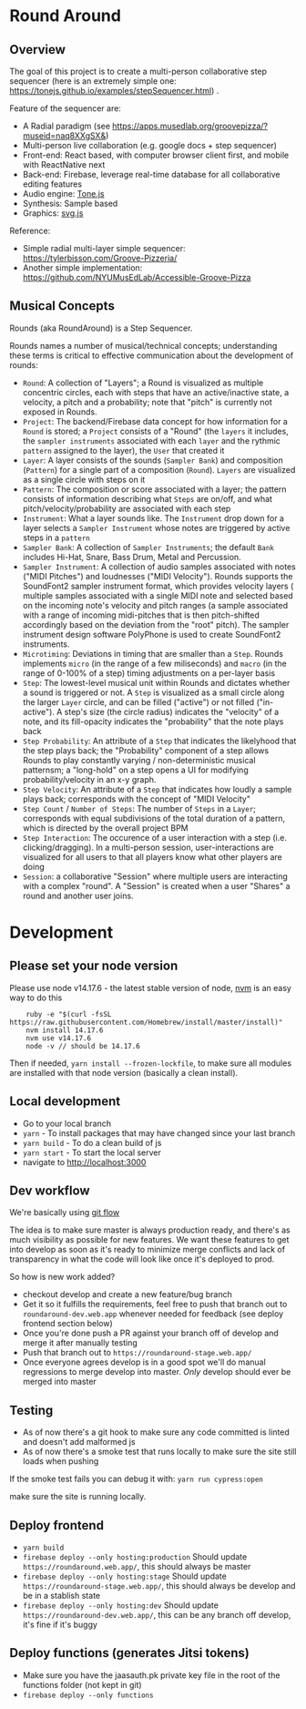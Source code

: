 
# Round Around

## Overview
The goal of this project is to create a multi-person collaborative step sequencer (here is an extremely simple one: https://tonejs.github.io/examples/stepSequencer.html) .

Feature of the sequencer are:
- A Radial paradigm (see https://apps.musedlab.org/groovepizza/?museid=naq8XXgSX&)
- Multi-person live collaboration (e.g. google docs + step sequencer)
- Front-end: React based, with computer browser client first, and mobile with ReactNative next
- Back-end: Firebase, leverage real-time database for all collaborative editing features
- Audio engine: [Tone.js](https://tonejs.github.io/#:~:text=js-,Tone.,of%20the%20Web%20Audio%20API.)
- Synthesis: Sample based
- Graphics: [svg.js](https://svgjs.com/docs/3.0/)

Reference:
- Simple radial multi-layer simple sequencer: https://tylerbisson.com/Groove-Pizzeria/
- Another simple implementation: https://github.com/NYUMusEdLab/Accessible-Groove-Pizza

## Musical Concepts
Rounds (aka RoundAround) is a Step Sequencer.

Rounds names a number of musical/technical concepts; understanding these terms is critical to effective communication about the development of rounds:

- `Round`: A collection of "Layers"; a Round is visualized as multiple concentric circles, each with steps that have an active/inactive state, a velocity, a pitch and a probability; note that "pitch" is currently not exposed in Rounds.
- `Project`: The backend/Firebase data concept for how information for a `Round` is stored; a `Project` consists of a "Round" (the `layers` it includes, the `sampler instruments` associated with each `layer` and the rythmic `pattern` assigned to the layer), the `User` that created it
- `Layer`: A layer consists of the sounds (`Sampler Bank`) and composition (`Pattern`) for a single part of a composition (`Round`). `Layers` are visualized as a single circle with steps on it
- `Pattern`: The composition or score associated with a layer; the pattern consists of information describing what `Steps` are on/off, and what pitch/velocity/probability are associated with each step
- `Instrument`: What a layer sounds like.  The `Instrument` drop down for a layer selects a `Sampler Instrument` whose notes are triggered by active steps in a `pattern`
- `Sampler Bank`: A collection of `Sampler Instruments`; the default `Bank` includes Hi-Hat, Snare, Bass Drum, Metal and Percussion.  
- `Sampler Instrument`: A collection of audio samples associated with notes ("MIDI Pitches") and loudnesses ("MIDI Velocity"). Rounds supports the SoundFont2 sampler instrument format, which provides velocity layers ( multiple samples associated with a single MIDI note and selected based on the incoming note's velocity and pitch ranges (a sample associated with a range of incoming midi-pitches that is then pitch-shifted accordingly based on the deviation from the "root" pitch).  The sampler instrument design software PolyPhone is used to create SoundFont2 instruments.
- `Microtiming`: Deviations in timing that are smaller than a `Step`.  Rounds implements `micro` (in the range of a few miliseconds) and `macro` (in the range of 0-100% of a step) timing adjustments on a per-layer basis
- `Step`: The lowest-level musical unit within Rounds and dictates whether a sound is triggered or not.  A `Step` is visualized as a small circle along the larger `Layer` circle, and can be filled ("active") or not filled ("in-active").  A step's size (the circle radius) indicates the "velocity" of a note, and its fill-opacity indicates the "probability" that the note plays back
- `Step Probability`: An attribute of a `Step` that indicates the likelyhood that the step plays back; the "Probability" component of a step allows Rounds to play constantly varying / non-deterministic musical patternsm; a "long-hold" on a step opens a UI for modifying probability/velocity in an x-y graph.
- `Step Velocity`: An attribute of a `Step` that indicates how loudly a sample plays back; corresponds with the concept of "MIDI Velocity"
- `Step Count` / `Number of Steps`: The number of `Steps` in a `Layer`; corresponds with equal subdivisions of the total duration of a pattern, which is directed by the overall project BPM
- `Step Interaction`: The occurence of a user interaction with a step (i.e. clicking/dragging).  In a multi-person session, user-interactions are visualized for all users to that all players know what other players are doing
- `Session`: a collaborative "Session" where multiple users are interacting with a complex "round".  A "Session" is created when a user "Shares" a round and another user joins.


# Development

## Please set your node version
Please use node v14.17.6 - the latest stable version of node, [nvm](https://tecadmin.net/install-nvm-macos-with-homebrew/) is an easy way to do this
```shell 
    ruby -e "$(curl -fsSL https://raw.githubusercontent.com/Homebrew/install/master/install)"
    nvm install 14.17.6
    nvm use v14.17.6
    node -v // should be 14.17.6
```
Then if needed, `yarn install --frozen-lockfile`, to make sure all modules are installed with that node version (basically a clean install).

## Local development
- Go to your local branch
- `yarn` - To install packages that may have changed since your last branch
- `yarn build` - To do a clean build of js
- `yarn start` - To start the local server
- navigate to [http://localhost:3000](http://localhost:3000)

## Dev workflow
We're basically using [git flow](https://www.atlassian.com/git/tutorials/comparing-workflows/gitflow-workflow#:~:text=The%20overall%20flow%20of%20Gitflow,branch%20is%20created%20from%20main&text=When%20a%20feature%20is%20complete%20it%20is%20merged%20into%20the,branch%20is%20created%20from%20main)

The idea is to make sure master is always production ready, and there's as much visibility as possible for new features. We want these features
to get into develop as soon as it's ready to minimize merge conflicts and lack of transparency in what the code will look like once it's deployed to prod.

So how is new work added?
- checkout develop and create a new feature/bug branch
- Get it so it fulfills the requirements, feel free to push that branch out to `roundaround-dev.web.app` whenever needed for feedback 
    (see deploy frontend section below)
- Once you're done push a PR against your branch off of develop and merge it after manually testing
- Push that branch out to `https://roundaround-stage.web.app/`
- Once everyone agrees develop is in a good spot we'll do manual regressions to merge develop into master. 
    _Only_ develop should ever be merged into master


## Testing
- As of now there's a git hook to make sure any code committed is linted and doesn't add malformed js
- As of now there's a smoke test that runs locally to make sure the site still loads when pushing

If the smoke test fails you can debug it with:
`yarn run cypress:open`

make sure the site is running locally.

## Deploy frontend
-  `yarn build`
-  `firebase deploy --only hosting:production`
    Should update `https://roundaround.web.app/`, this should always be master
-  `firebase deploy --only hosting:stage`
    Should update `https://roundaround-stage.web.app/`, this should always be develop and be in a stablish state
-  `firebase deploy --only hosting:dev`
    Should update `https://roundaround-dev.web.app/`, this can be any branch off develop, it's fine if it's buggy
    
## Deploy functions (generates Jitsi tokens)
- Make sure you have the jaasauth.pk private key file in the root of the functions folder (not kept in git)
- `firebase deploy --only functions`
